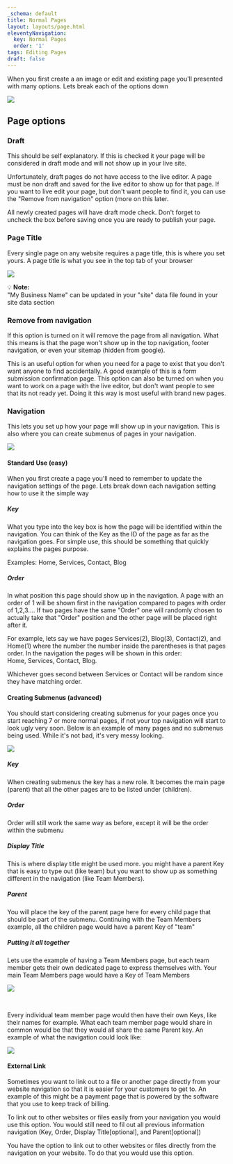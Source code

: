 ```yaml
---
_schema: default
title: Normal Pages
layout: layouts/page.html
eleventyNavigation:
  key: Normal Pages
  order: '1'
tags: Editing Pages
draft: false
---
```

When you first create a an image or edit and existing page you'll presented with many options. Lets break each of the options down

![](/assets/images/uploads/image-18.png)

## Page options

### Draft

This should be self explanatory. If this is checked it your page will be considered in draft mode and will not show up in your live site.

Unfortunately, draft pages do not have access to the live editor. A page must be non draft and saved for the live editor to show up for that page. If you want to live edit your page, but don't want people to find it, you can use the "Remove from navigation" option (more on this later.

All newly created pages will have draft mode check. Don't forget to uncheck the box before saving once you are ready to publish your page.

### Page Title

Every single page on any website requires a page title, this is where you set yours. A page title is what you see in the top tab of your browser

![](/assets/images/uploads/image-21.png)

💡 **Note:**<br>"My Business Name" can be updated in your "site" data file found in your site data section

### Remove from navigation

If this option is turned on it will remove the page from all navigation. What this means is that the page won't show up in the top navigation, footer navigation, or even your sitemap (hidden from google).

This is an useful option for when you need for a page to exist that you don't want anyone to find accidentally. A good example of this is a form submission confirmation page. This option can also be turned on when you want to work on a page with the live editor, but don't want people to see that its not ready yet. Doing it this way is most useful with brand new pages.

### Navigation

This lets you set up how your page will show up in your navigation. This is also where you can create submenus of pages in your navigation.

![](/assets/images/uploads/image-22.png)

#### Standard Use (easy)

When you first create a page you'll need to remember to update the navigation settings of the page. Lets break down each navigation setting how to use it the simple way

##### Key

What you type into the key box is how the page will be identified within the navigation. You can think of the Key as the ID of the page as far as the navigation goes. For simple use, this should be something that quickly explains the pages purpose.

Examples: Home, Services, Contact, Blog

##### Order

In what position this page should show up in the navigation. A page with an order of 1 will be shown first in the navigation compared to pages with order of 1,2,3.... If two pages have the same "Order" one will randomly chosen to actually take that "Order" position and the other page will be placed right after it.

For example, lets say we have pages  Services(2), Blog(3), Contact(2), and Home(1) where the number the number inside the parentheses is that pages order. In the navigation the pages will be shown in this order:<br>Home, Services, Contact, Blog.

Whichever goes second between Services or Contact will be random since they have matching order.

#### Creating Submenus (advanced)

You should start considering creating submenus for your pages once you start reaching 7 or more normal pages, if not your top navigation will start to look ugly very soon. Below is an example of many pages and no submenus being used. While it's not bad, it's very messy looking.

![](/assets/images/uploads/image-23.png)

##### Key

When creating submenus the key has a new role. It becomes the main page (parent) that all the other pages are to be listed under (children).

##### Order

Order will still work the same way as before, except it will be the order within the submenu

##### Display Title

This is where display title might be used more. you might have a parent Key that is easy to type out (like team) but you want to show up as something different in the navigation (like Team Members).

##### Parent

You will place the key of the parent page here for every child page that should be part of the submenu. Continuing with the Team Members example, all the children page would have a parent Key of "team"

##### Putting it all together

Lets use the example of having a Team Members page, but each team member gets their own dedicated page to express themselves with. Your main Team Members page would have a Key of Team Members

![](/assets/images/uploads/image-29.png)

&nbsp;

Every individual team member page would then have their own Keys, like their names for example. What each team member page would share in common would be that they would all share the same Parent key. An example of what the navigation could look like:

![](/assets/images/uploads/image-30.png)

#### External Link

Sometimes you want to link out to a file or another page directly from your website navigation so that it is easier for your customers to get to. An example of this might be a payment page that is powered by the software that you use to keep track of billing.

To link out to other websites or files easily from your navigation you would use this option. You would still need to fil out all previous information navigation (Key, Order, Display Title\[optional\], and Parent\[optional\])

You have the option to link out to other websites or files directly from the navigation on your website. To do that you would use this option.